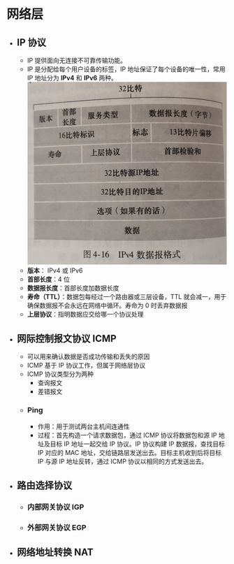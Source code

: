 # 网络层
- ## IP 协议
  - IP 提供面向无连接不可靠传输功能。
  - IP 是分配给每个用户设备的标签，IP 地址保证了每个设备的唯一性，常用 IP 地址分为 **IPv4** 和 **IPv6** 两种。![](IPv4数据报.jpg)
  - **版本**： IPv4 或 IPv6
  - **首部长度**：4 位
  - **数据报长度**：首部长度加数据长度
  - **寿命（TTL）**：数据包每经过一个路由器或三层设备，TTL 就会减一，用于确保数据报不会永远在网络中循环。寿命为 0 时丢弃数据报
  - **上层协议**：指明数据应交给哪一个协议处理
- ## 网际控制报文协议 ICMP
  - 可以用来确认数据是否成功传输和丢失的原因
  - ICMP 基于 IP 协议工作，但属于网络层协议
  - ICMP 协议类型分为两种
    - 查询报文
    - 差错报文
  - ### Ping
    - 作用：用于测试两台主机间连通性
    - 过程：首先构造一个请求数据包，通过 ICMP 协议将数据包和源 IP 地址及目标 IP 地址一起交给 IP 协议。IP 协议构建 IP 数据报，查找目标 IP 对应的 MAC 地址，交给链路层发送出去。目标主机收到后将目标 IP 与源 IP 地址反转，通过 ICMP 协议以相同的方式发送出去。
- ## 路由选择协议
  - ### 内部网关协议 IGP
  - ### 外部网关协议 EGP
- ## 网络地址转换 NAT